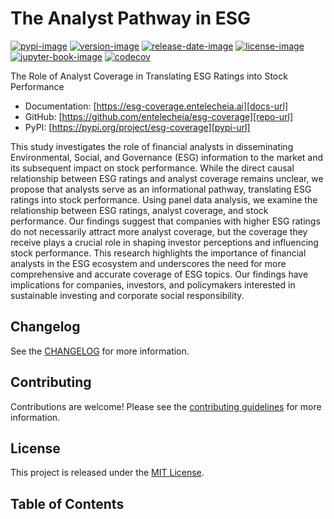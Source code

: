 # The Analyst Pathway in ESG

[![pypi-image]][pypi-url]
[![version-image]][release-url]
[![release-date-image]][release-url]
[![license-image]][license-url]
[![jupyter-book-image]][docs-url]
[![codecov][codecov-image]][codecov-url]

<!-- Links: -->
[hyperfast python template]: https://github.com/entelecheia/hyperfast-python-template

[codecov-image]: https://codecov.io/gh/entelecheia/esg-coverage/branch/main/graph/badge.svg?token=FL2N6C7KFP
[codecov-url]: https://codecov.io/gh/entelecheia/esg-coverage
[pypi-image]: https://img.shields.io/pypi/v/esg-coverage
[license-image]: https://img.shields.io/github/license/entelecheia/esg-coverage
[license-url]: https://github.com/entelecheia/esg-coverage/blob/main/LICENSE
[version-image]: https://img.shields.io/github/v/release/entelecheia/esg-coverage?sort=semver
[release-date-image]: https://img.shields.io/github/release-date/entelecheia/esg-coverage
[release-url]: https://github.com/entelecheia/esg-coverage/releases
[jupyter-book-image]: https://jupyterbook.org/en/stable/_images/badge.svg

[repo-url]: https://github.com/entelecheia/esg-coverage
[pypi-url]: https://pypi.org/project/esg-coverage
[docs-url]: https://esg-coverage.entelecheia.ai
[changelog]: https://github.com/entelecheia/esg-coverage/blob/main/CHANGELOG.md
[contributing guidelines]: https://github.com/entelecheia/esg-coverage/blob/main/CONTRIBUTING.md
<!-- Links: -->

The Role of Analyst Coverage in Translating ESG Ratings into Stock Performance

- Documentation: [https://esg-coverage.entelecheia.ai][docs-url]
- GitHub: [https://github.com/entelecheia/esg-coverage][repo-url]
- PyPI: [https://pypi.org/project/esg-coverage][pypi-url]

This study investigates the role of financial analysts in disseminating Environmental, Social, and Governance (ESG) information to the market and its subsequent impact on stock performance. While the direct causal relationship between ESG ratings and analyst coverage remains unclear, we propose that analysts serve as an informational pathway, translating ESG ratings into stock performance. Using panel data analysis, we examine the relationship between ESG ratings, analyst coverage, and stock performance. Our findings suggest that companies with higher ESG ratings do not necessarily attract more analyst coverage, but the coverage they receive plays a crucial role in shaping investor perceptions and influencing stock performance. This research highlights the importance of financial analysts in the ESG ecosystem and underscores the need for more comprehensive and accurate coverage of ESG topics. Our findings have implications for companies, investors, and policymakers interested in sustainable investing and corporate social responsibility.

## Changelog

See the [CHANGELOG] for more information.

## Contributing

Contributions are welcome! Please see the [contributing guidelines] for more information.

## License

This project is released under the [MIT License][license-url].

## Table of Contents

```{tableofcontents}
```
